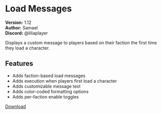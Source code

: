# Load Messages

**Version:** 1.12  
**Author:** Samael  
**Discord:** @liliaplayer  

Displays a custom message to players based on their faction the first time they load a character.

## Features

- Adds faction-based load messages
- Adds execution when players first load a character
- Adds customizable message text
- Adds color-coded formatting options
- Adds per-faction enable toggles

[Download](https://github.com/LiliaFramework/Modules/raw/refs/heads/gh-pages/loadmessages.zip)
